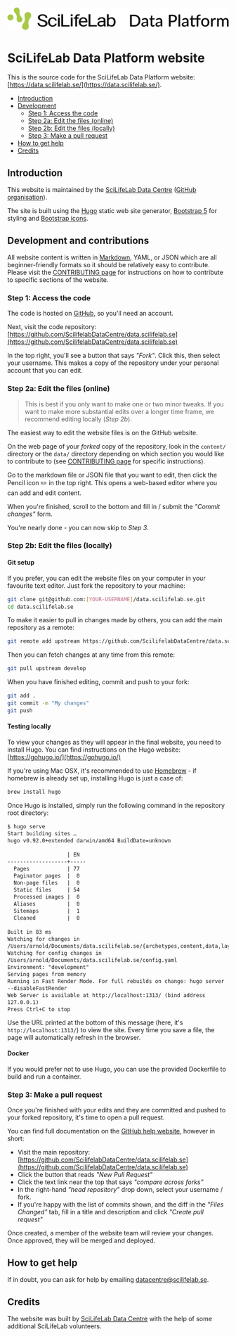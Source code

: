 # ![SciLifeLab Data Platform website](static/img/logos/sll_dp_outline.svg)

# SciLifeLab Data Platform website

This is the source code for the SciLifeLab Data Platform website:
[https://data.scilifelab.se/](https://data.scilifelab.se/).

- [Introduction](#introduction)
- [Development](#development)
    - [Step 1: Access the code](#step-1-access-the-code)
    - [Step 2a: Edit the files (online)](#step-2a-edit-the-files-online)
    - [Step 2b: Edit the files (locally)](#step-2b-edit-the-files-locally)
    - [Step 3: Make a pull request](#step-3-make-a-pull-request)
- [How to get help](#how-to-get-help)
- [Credits](#credits)

## Introduction

This website is maintained by the [SciLifeLab Data Centre](https://scilifelab.se/data/) ([GitHub organisation](https://github.com/ScilifelabDataCentre)).

The site is built using the [Hugo](https://gohugo.io/) static web site generator, [Bootstrap 5](https://getbootstrap.com/) for styling and [Bootstrap icons](https://icons.getbootstrap.com/).

## Development and contributions

All website content is written in [Markdown](https://guides.github.com/features/mastering-markdown/), YAML, or JSON which are all beginner-friendly formats so it should be relatively easy to contribute. Please visit the [CONTRIBUTING page](https://github.com/ScilifelabDataCentre/data.scilifelab.se/blob/develop/CONTRIBUTING.md) for instructions on how to contribute to specific sections of the website.

### Step 1: Access the code

The code is hosted on [GitHub](http://github.com/), so you'll need an account.

Next, visit the code repository: [https://github.com/ScilifelabDataCentre/data.scilifelab.se](https://github.com/ScilifelabDataCentre/data.scilifelab.se)

In the top right, you'll see a button that says _"Fork"_. Click this, then select your username.
This makes a copy of the repository under your personal account that you can edit.

### Step 2a: Edit the files (online)

> This is best if you only want to make one or two minor tweaks.
> If you want to make more substantial edits over a longer time frame, we recommend editing locally (_Step 2b_).

The easiest way to edit the website files is on the GitHub website.

On the web page of your _forked_ copy of the repository, look in the `content/` directory or the `data/` directory depending on which section you would like to contribute to (see [CONTRIBUTING page](https://github.com/ScilifelabDataCentre/data.scilifelab.se/blob/develop/CONTRIBUTING.md) for specific instructions).

Go to the markdown file or JSON file that you want to edit, then click the Pencil icon :pencil2: in the top right.
This opens a web-based editor where you can add and edit content.

When you're finished, scroll to the bottom and fill in / submit the _"Commit changes"_ form.

You're nearly done - you can now skip to _Step 3_.

### Step 2b: Edit the files (locally)

#### Git setup

If you prefer, you can edit the website files on your computer in your favourite text editor.
Just fork the repository to your machine:

```bash
git clone git@github.com:[YOUR-USERNAME]/data.scilifelab.se.git
cd data.scilifelab.se
```

To make it easier to pull in changes made by others, you can add the main repository as a remote:

```bash
git remote add upstream https://github.com/ScilifelabDataCentre/data.scilifelab.se.git
```

Then you can fetch changes at any time from this remote:

```bash
git pull upstream develop
```

When you have finished editing, commit and push to your fork:

```bash
git add .
git commit -m "My changes"
git push
```

#### Testing locally

To view your changes as they will appear in the final website, you need to install Hugo.
You can find instructions on the Hugo website: [https://gohugo.io/](https://gohugo.io/)

If you're using Mac OSX, it's recommended to use [Homebrew](https://brew.sh/) -
if homebrew is already set up, installing Hugo is just a case of:

```bash
brew install hugo
```

Once Hugo is installed, simply run the following command in the repository root directory:

```console
$ hugo serve
Start building sites …
hugo v0.92.0+extended darwin/amd64 BuildDate=unknown

                   | EN
-------------------+-----
  Pages            | 77
  Paginator pages  |  0
  Non-page files   |  0
  Static files     | 54
  Processed images |  0
  Aliases          |  0
  Sitemaps         |  1
  Cleaned          |  0

Built in 83 ms
Watching for changes in /Users/arnold/Documents/data.scilifelab.se/{archetypes,content,data,layouts,static}
Watching for config changes in /Users/arnold/Documents/data.scilifelab.se/config.yaml
Environment: "development"
Serving pages from memory
Running in Fast Render Mode. For full rebuilds on change: hugo server --disableFastRender
Web Server is available at http://localhost:1313/ (bind address 127.0.0.1)
Press Ctrl+C to stop
```

Use the URL printed at the bottom of this message (here, it's `http://localhost:1313/`) to view the site.
Every time you save a file, the page will automatically refresh in the browser.

#### Docker

If you would prefer not to use Hugo, you can use the provided Dockerfile to build and run a container.

### Step 3: Make a pull request

Once you're finished with your edits and they are committed and pushed to your forked repository, it's time to open a pull request.

You can find full documentation on the [GitHub help website](https://help.github.com/en/github/collaborating-with-issues-and-pull-requests/about-pull-requests), however in short:

- Visit the main repository: [https://github.com/ScilifelabDataCentre/data.scilifelab.se](https://github.com/ScilifelabDataCentre/data.scilifelab.se)
- Click the button that reads _"New Pull Request"_
- Click the text link near the top that says _"compare across forks"_
- In the right-hand _"head repository"_ drop down, select your username / fork.
- If you're happy with the list of commits shown, and the diff in the _"Files Changed"_ tab, fill in a title and description and click _"Create pull request"_

Once created, a member of the website team will review your changes.
Once approved, they will be merged and deployed.

## How to get help

If in doubt, you can ask for help by emailing [datacentre@scilifelab.se](mailto:datacentre@scilifelab.se).

## Credits

The website was built by [SciLifeLab Data Centre](https://www.scilifelab.se/data/) with the help of some additional SciLifeLab volunteers.
